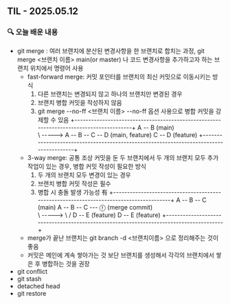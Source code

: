 ## TIL - 2025.05.12

### 🔍 오늘 배운 내용
- git merge
  : 여러 브랜치에 분산된 변경사항을 한 브랜치로 합치는 과정, git merge <브랜치 이름> main(or master) 나 코드 변경사항을 추가하고자 하는 브랜치 위치에서 명령어 사용
   - fast-forward merge: 커밋 포인터를 브랜치의 최신 커밋으로 이동시키는 방식
     1. 다른 브랜치는 변경되지 않고 하나의 브랜치만 변경된 경우
     2. 브랜치 병합 커밋을 작성하지 않음
     3. git merge --no-ff <브랜치 이름> --no-ff 옵션 사용으로 병합 커밋을 강제할 수 있음
     +---------------------------------------------------------------------------------------+
         A -- B  (main)                 
               \                            ----->        A -- B -- C -- D  (main, feature)
                C -- D  (feature)
     +---------------------------------------------------------------------------------------+
   - 3-way merge: 공통 조상 커밋을 둔 두 브랜치에서 두 개의 브랜치 모두 추가 작업이 있는 경우, 병합 커밋 작성이 필요한 방식
     1. 두 개의 브랜치 모두 변경이 있는 경우
     2. 브랜치 병합 커밋 작성은 필수
     3. 병합 시 충돌 발생 가능성 有
     +---------------------------------------------------------------------------------------+
         A -- B -- C  (main)                               A -- B -- C --- ⓕ  (merge commit)      
               \                            ----->               \       /
                D -- E  (feature)                                 D -- E  (feature)
     +---------------------------------------------------------------------------------------+
   - merge가 끝난 브랜치는 git branch -d <브랜치이름> 으로 정리해주는 것이 좋음
   - 커밋은 메인에 계속 쌓아가는 것 보단 브랜치를 생성해서 각각의 브랜치에서 쌓은 후 병합하는 것을 권장
- git conflict 
- git stash
- detached head
- git restore
